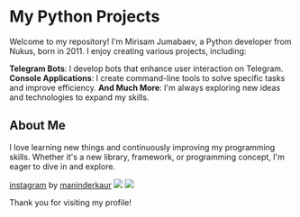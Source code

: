 # My Python Projects

Welcome to my repository! I'm Mirisam Jumabaev, a Python developer from Nukus, born in 2011. I enjoy creating various projects, including:

**Telegram Bots**: I develop bots that enhance user interaction on Telegram.
**Console Applications**: I create command-line tools to solve specific tasks and improve efficiency.
**And Much More**: I'm always exploring new ideas and technologies to expand my skills.

## About Me

I love learning new things and continuously improving my programming skills. Whether it's a new library, framework, or programming concept, I'm eager to dive in and explore.


[<a href="https://iconscout.com/icons/instagram" class="text-underline font-size-sm" target="_blank">instagram</a> by <a href="https://iconscout.com/contributors/maninderkaur" class="text-underline font-size-sm" target="_blank">maninderkaur</a>](https://www.instagram.com/mrxlsw) [<img src="https://img.icons8.com/material-outlined/24/000000/telegram-app.png"/>](https://t.me/mrxlsw_world) [<img src="https://img.icons8.com/material-outlined/24/000000/github.png"/>](https://github.com/mrxlsw) 

Thank you for visiting my profile!
